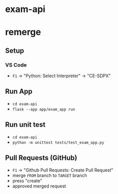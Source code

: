 # exam-api

# remerge

## Setup

### VS Code

- `F1` -> "Python: Select Interpreter" -> "CE-SDPX"

## Run App

- `cd exam-api`
- `flask --app app/exam_app run`

## Run unit test

- `cd exam-api`
- `python -m unittest tests/test_exam_app.py`

## Pull Requests (GitHub)

- `F1` -> "Github Pull Requests: Create Pull Request"
- merge `FROM` branch to `TARGET` branch
- press "create"
- approved merged request